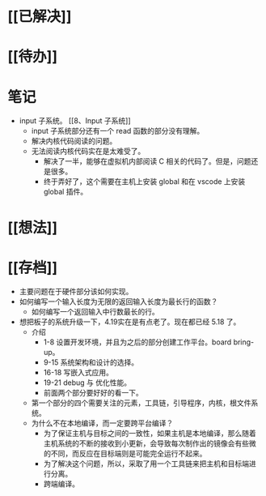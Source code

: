 # [[已解决]]

# [[待办]]


# 笔记
- input 子系统。 [[8、Input 子系统]] 
	- input 子系统部分还有一个 read 函数的部分没有理解。
	- 解决内核代码阅读的问题。
	- 无法阅读内核代码实在是太难受了。 
		- 解决了一半，能够在虚拟机内部阅读 C 相关的代码了。但是，问题还是很多。
		- 终于弄好了，这个需要在主机上安装 global 和在 vscode 上安装 global 插件。

# [[想法]]



# [[存档]]
- 主要问题在于硬件部分该如何实现。
- 如何编写一个输入长度为无限的返回输入长度为最长行的函数？
	- 如何编写一个返回输入中行数最长的行。
- 想把板子的系统升级一下，4.19实在是有点老了。现在都已经 5.18 了。
	- 介绍
		- 1-8 设置开发环境，并且为之后的部分创建工作平台。board bring-up。
		- 9-15 系统架构和设计的选择。
		- 16-18 写嵌入式应用。
		- 19-21 debug 与 优化性能。
		- 前面两个部分要好好的看一下。
	- 第一个部分的四个需要关注的元素，工具链，引导程序，内核，根文件系统。
	- 为什么不在本地编译，而一定要跨平台编译？
		- 为了保证主机与目标之间的一致性，如果主机是本地编译，那么随着主机系统的不断的接收到小更新，会导致每次制作出的镜像会有些微的不同，而反应在目标端则是可能完全运行不起来。
		- 为了解决这个问题，所以，采取了用一个工具链来把主机和目标端进行分离。
		- 跨端编译。